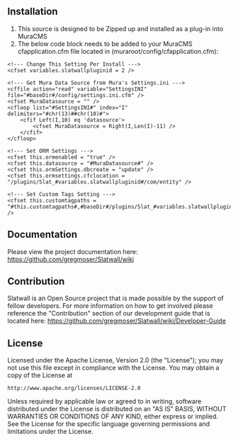 Installation
------------

1. This source is designed to be Zipped up and installed as a plug-in into MuraCMS
2. The below code block needs to be added to your MuraCMS cfapplication.cfm file located in (muraroot/config/cfapplication.cfm):
<!--- Add Custom Application.cfc Vars Here --->

<!--- Start: Setup Slatwall --->

	<!--- Change This Setting Per Install --->
	<cfset variables.slatwallpluginid = 2 />
	
	<!--- Get Mura Data Source from Mura's Settings.ini --->
	<cffile action="read" variable="SettingsINI" file="#baseDir#/config/settings.ini.cfm" />
	<cfset MuraDatasource = "" />
	<cfloop list="#SettingsINI#" index="I" delimiters="#chr(13)##chr(10)#">
		<cfif Left(I,10) eq 'datasource'>
			<cfset MuraDatasource = Right(I,Len(I)-11) />
		</cfif>
	</cfloop>
	
	<!--- Set ORM Settings --->
	<cfset this.ormenabled = "true" />
	<cfset this.datasource = "#MuraDatasource#" />
	<cfset this.ormSettings.dbcreate = "update" />
	<cfset this.ormsettings.cfclocation = "/plugins/Slat_#variables.slatwallpluginid#/com/entity" />
	
	<!--- Set Custom Tags Setting --->
	<cfset this.customtagpaths = "#this.customtagpaths#,#baseDir#/plugins/Slat_#variables.slatwallpluginid#/tags" />
	
<!--- End: Setup Slatwall --->


Documentation
-------------

Please view the project documentation here: https://github.com/gregmoser/Slatwall/wiki


Contribution
------------

Slatwall is an Open Source project that is made possible by the support of fellow developers.  For more information on how to get involved please reference the "Contribution" section of our development guide that is located here: https://github.com/gregmoser/Slatwall/wiki/Developer-Guide


License
-------

Licensed under the Apache License, Version 2.0 (the "License");
you may not use this file except in compliance with the License.
You may obtain a copy of the License at

	http://www.apache.org/licenses/LICENSE-2.0

Unless required by applicable law or agreed to in writing, software
distributed under the License is distributed on an "AS IS" BASIS,
WITHOUT WARRANTIES OR CONDITIONS OF ANY KIND, either express or implied.
See the License for the specific language governing permissions and
limitations under the License.